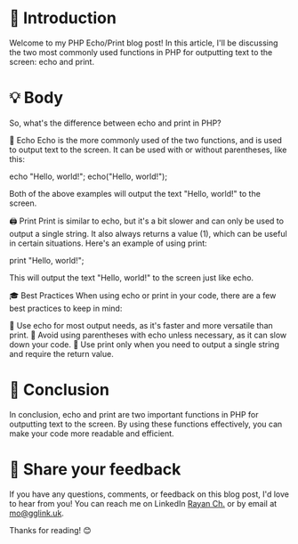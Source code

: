 # 📝 Introduction

Welcome to my PHP Echo/Print blog post! In this article, I'll be discussing the two most commonly used functions in PHP for outputting text to the screen: echo and print.

# 💡 Body

So, what's the difference between echo and print in PHP?

🎉 Echo
Echo is the more commonly used of the two functions, and is used to output text to the screen. It can be used with or without parentheses, like this:

echo "Hello, world!";
echo("Hello, world!");

Both of the above examples will output the text "Hello, world!" to the screen.

🖨️ Print
Print is similar to echo, but it's a bit slower and can only be used to output a single string. It also always returns a value (1), which can be useful in certain situations. Here's an example of using print:

print "Hello, world!";

This will output the text "Hello, world!" to the screen just like echo.

🎓 Best Practices
When using echo or print in your code, there are a few best practices to keep in mind:

🔑 Use echo for most output needs, as it's faster and more versatile than print.
🔑 Avoid using parentheses with echo unless necessary, as it can slow down your code.
🔑 Use print only when you need to output a single string and require the return value.

# 🎉 Conclusion

In conclusion, echo and print are two important functions in PHP for outputting text to the screen. By using these functions effectively, you can make your code more readable and efficient.

# 📣 Share your feedback

If you have any questions, comments, or feedback on this blog post, I'd love to hear from you! You can reach me on LinkedIn [Rayan Ch.](https://www.linkedin.com/in/rayan-ch-b787ab224/) or by email at [mo@gglink.uk](mailto:mo@gglink.uk).

Thanks for reading! 😊
